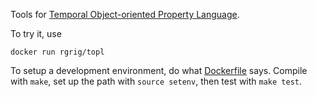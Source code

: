 Tools for [Temporal Object-oriented Property Language](http://rgrig.github.com/topl).

To try it, use

    docker run rgrig/topl

To setup a development environment, do what
  [Dockerfile](https://github.com/rgrig/topl/blob/master/Dockerfile) says.
Compile with `make`,
  set up the path with `source setenv`,
  then test with `make test`.
